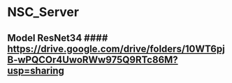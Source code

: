 # NSC_Server

## Model ResNet34 #### https://drive.google.com/drive/folders/10WT6pjB-wPQCOr4UwoRWw975Q9RTc86M?usp=sharing